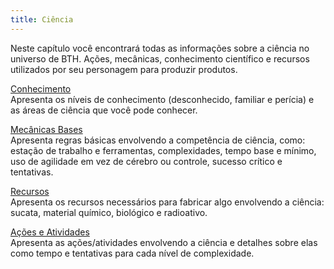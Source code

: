 ```yaml
---
title: Ciência
---
```


Neste capítulo você encontrará todas as informações sobre a ciência no universo de BTH. Ações, mecânicas, conhecimento científico e recursos utilizados por seu personagem para produzir produtos.

[Conhecimento](./knowledge.md)  
Apresenta os níveis de conhecimento (desconhecido, familiar e perícia) e as áreas de ciência que você pode conhecer.

[Mecânicas Bases](./mechanics.md)  
Apresenta regras básicas envolvendo a competência de ciência, como: estação de trabalho e ferramentas, complexidades, tempo base e mínimo, uso de agilidade em vez de cérebro ou controle, sucesso crítico e tentativas.

[Recursos](./resources.md)  
Apresenta os recursos necessários para fabricar algo envolvendo a ciência: sucata, material químico, biológico e radioativo.

[Ações e Atividades](./actions.md)  
Apresenta as ações/atividades envolvendo a ciência e detalhes sobre elas como tempo e tentativas para cada nível de complexidade.